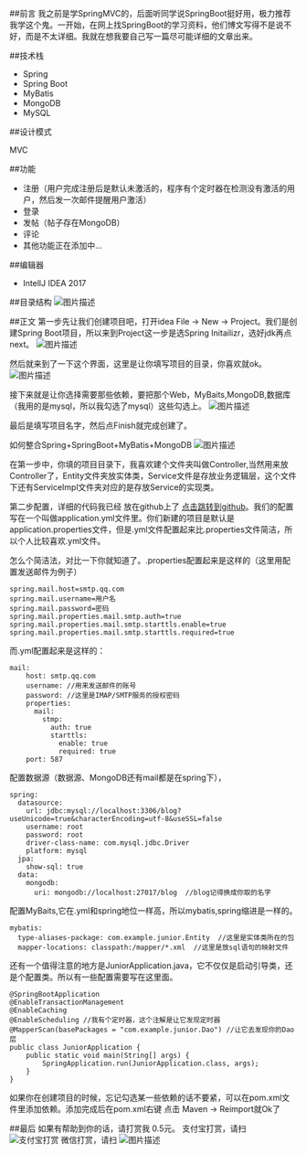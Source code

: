 ##前言
  我之前是学SpringMVC的，后面听同学说SpringBoot挺好用，极力推荐我学这个鬼。一开始，在网上找SpringBoot的学习资料，他们博文写得不是说不好，而是不太详细。我就在想我要自己写一篇尽可能详细的文章出来。

##技术栈
- Spring
- Spring Boot
- MyBatis
- MongoDB
- MySQL

##设计模式

MVC

##功能
- 注册（用户完成注册后是默认未激活的，程序有个定时器在检测没有激活的用户，然后发一次邮件提醒用户激活）
- 登录
- 发帖（帖子存在MongoDB）
- 评论 
- 其他功能正在添加中...

##编辑器
- IntellJ IDEA 2017

##目录结构
![图片描述][1]
 


  


##正文
第一步先让我们创建项目吧，打开idea File -> New -> Project。我们是创建Spring Boot项目，所以来到Project这一步是选Spring Initailizr，选好jdk再点next。
![图片描述][2]


然后就来到了一下这个界面，这里是让你填写项目的目录，你喜欢就ok。
![图片描述][3]


接下来就是让你选择需要那些依赖，要把那个Web，MyBaits,MongoDB,数据库（我用的是mysql，所以我勾选了mysql）这些勾选上。
![图片描述][4]


最后是填写项目名字，然后点Finish就完成创建了。


如何整合Spring+SpringBoot+MyBatis+MongoDB
![图片描述][5]


在第一步中，你填的项目目录下，我喜欢建个文件夹叫做Controller,当然用来放Controller了，Entity文件夹放实体类，Service文件是存放业务逻辑层，这个文件下还有ServiceImpl文件夹对应的是存放Service的实现类。

第二步配置，详细的代码我已经 放在github上了 [点击跳转到github][6]。我们的配置写在一个叫做application.yml文件里。你们新建的项目是默认是application.properties文件，但是.yml文件配置起来比.properties文件简洁，所以个人比较喜欢.yml文件。

怎么个简洁法，对比一下你就知道了。.properties配置起来是这样的（这里用配置发送邮件为例子）

```
spring.mail.host=smtp.qq.com
spring.mail.username=用户名
spring.mail.password=密码
spring.mail.properties.mail.smtp.auth=true
spring.mail.properties.mail.smtp.starttls.enable=true
spring.mail.properties.mail.smtp.starttls.required=true

```
而.yml配置起来是这样的：

```
mail:
    host: smtp.qq.com
    username: //用来发送邮件的账号
    password: //这里是IMAP/SMTP服务的授权密码
    properties:
      mail:
        stmp:
          auth: true
          starttls:
            enable: true
            required: true
    port: 587
```
配置数据源（数据源、MongoDB还有mail都是在spring下），

```
spring:
  datasource:
    url: jdbc:mysql://localhost:3306/blog?useUnicode=true&characterEncoding=utf-8&useSSL=false
    username: root
    password: root
    driver-class-name: com.mysql.jdbc.Driver
    platform: mysql
  jpa:
    show-sql: true
  data:
    mongodb:
      uri: mongodb://localhost:27017/blog  //blog记得换成你取的名字
```
配置MyBaits,它在.yml和spring地位一样高，所以mybatis,spring缩进是一样的。

```
mybatis:
  type-aliases-package: com.example.junior.Entity  //这里是实体类所在的包
  mapper-locations: classpath:/mapper/*.xml  //这里是放sql语句的映射文件
```
还有一个值得注意的地方是JuniorApplication.java，它不仅仅是启动引导类，还是个配置类。所以有一些配置需要写在这里面。

```
@SpringBootApplication
@EnableTransactionManagement
@EnableCaching
@EnableScheduling //我有个定时器，这个注解是让它发现定时器
@MapperScan(basePackages = "com.example.junior.Dao") //让它去发现你的Dao层
public class JuniorApplication {
	public static void main(String[] args) {
		SpringApplication.run(JuniorApplication.class, args);
	}
}

```
如果你在创建项目的时候，忘记勾选某一些依赖的话不要紧，可以在pom.xml文件里添加依赖。添加完成后在pom.xml右键 点击 Maven -> Reimport就Ok了






##最后
如果有帮助到你的话，请打赏我 0.5元。
支付宝打赏，请扫
![支付宝打赏][7]
微信打赏，请扫
![图片描述][8]


  [1]: /img/bVZUB3
  [2]: /img/bVZUCW
  [3]: /img/bVZUDC
  [4]: /img/bVZUEC
  [5]: /img/bVZUEW
  [6]: https://github.com/bananaLin/blog.git
  [7]: /img/bVZYRB
  [8]: /img/bVZYR7
